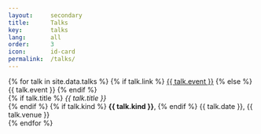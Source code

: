 ```yaml
---
layout:     secondary
title:      Talks
key:        talks
lang:       all
order:      3
icon:       id-card
permalink:  /talks/
---
```


{% for talk in site.data.talks %}
{% if talk.link %}
[{{ talk.event }}](talk.link)
{% else %}
{{ talk.event }}
{% endif %} <br> {% if talk.title %} _{{ talk.title }}_ <br> {% endif %}
{% if talk.kind %} **{{ talk.kind }}**, {% endif %} {{ talk.date }}, {{ talk.venue }}
<br>
{% endfor %}
